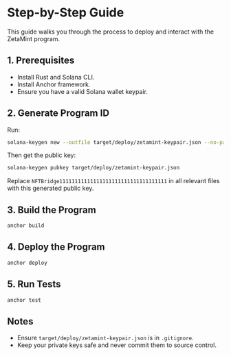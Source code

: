 # Step-by-Step Guide

This guide walks you through the process to deploy and interact with the ZetaMint program.

## 1. Prerequisites
- Install Rust and Solana CLI.
- Install Anchor framework.
- Ensure you have a valid Solana wallet keypair.

## 2. Generate Program ID
Run:
```bash
solana-keygen new --outfile target/deploy/zetamint-keypair.json --no-passphrase
```
Then get the public key:
```bash
solana-keygen pubkey target/deploy/zetamint-keypair.json
```
Replace `NFTBridge11111111111111111111111111111111111` in all relevant files with this generated public key.

## 3. Build the Program
```bash
anchor build
```

## 4. Deploy the Program
```bash
anchor deploy
```

## 5. Run Tests
```bash
anchor test
```

## Notes
- Ensure `target/deploy/zetamint-keypair.json` is in `.gitignore`.
- Keep your private keys safe and never commit them to source control.
